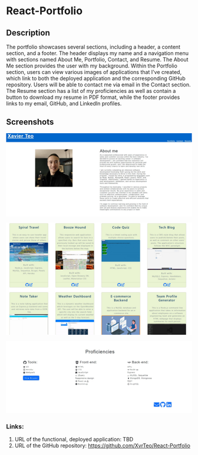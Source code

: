 # React-Portfolio

## Description

The portfolio showcases several sections, including a header, a content section, and a footer. The header displays my name and a navigation menu with sections named About Me, Portfolio, Contact, and Resume. The About Me section provides the user with my background. Within the Portfolio section, users can view various images of applications that I've created, which link to both the deployed application and the corresponding GitHub repository. Users will be able to contact me via email in the Contact section. The Resume section has a list of my proficiencies as well as contain a button to download my resume in PDF format, while the footer provides links to my email, GitHub, and LinkedIn profiles.

## Screenshots

![Screenshot 1](./src/assets/img/Screenshot1.jpg)

![Screenshot 2](./src/assets/img/Screenshot2.jpg)

![Screenshot 3](./src/assets/img/Screenshot3.jpg)

### Links:

1. URL of the functional, deployed application: TBD
2. URL of the GitHub repository: https://github.com/XvrTeo/React-Portfolio
